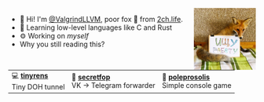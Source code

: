 <img src="fox.jpg" width="25%" align="right" />

- 👋 Hi! I'm [@ValgrindLLVM](https://github.com/ValgrindLLVM),
  poor fox 🦊 from [2ch.life](https://2ch.life).
- 🌱 Learning low-level languages like C and Rust
- ⚙️ Working on *myself*
- Why you still reading this?

<table>
  <tr>
    <td>💻 <b><a href="https://github.com/ValgrindLLVM/tiny-rens">tinyrens</a></b><br>Tiny DOH tunnel</td>
    <td>🦊 <b><a href="https://github.com/ValgrindLLVM/secretfop">secretfop</a></b><br>VK -> Telegram forwarder</td>
    <td>🌿 <b><a href="https://github.com/ValgrindLLVM/poleprosolis">poleprosolis</a></b><br>Simple console game</td>
  </tr>
</table>
